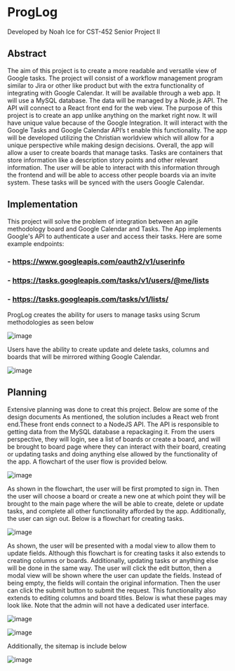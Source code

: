 # ProgLog
Developed by Noah Ice for CST-452 Senior Project II

## Abstract
The aim of this project is to create a more readable and versatile view of Google tasks.
The project will consist of a workflow management program similar to Jira or other like product but with the extra functionality of integrating with Google Calendar. It will be available through a web app. It will use a MySQL database. The data will be managed by a Node.js API. The API will connect to a React front end for the web view. 
The purpose of this project is to create an app unlike anything on the market right now. It will have unique value because of the Google Integration. It will interact with the Google Tasks and Google Calendar API’s t enable this functionality. The app will be developed utilizing the Christian worldview which will allow for a unique perspective while making design decisions.
Overall, the app will allow a user to create boards that manage tasks. Tasks are containers that store information like a description story points and other relevant information. The user will be able to interact with this information through the frontend and will be able to access other people boards via an invite system. These tasks will be synced with the users Google Calendar.

## Implementation
This project will solve the problem of integration between an agile methodology board and Google Calendar and Tasks. The App implements Google's API to authenticate a user and access their tasks. Here are some example endpoints: 
### - https://www.googleapis.com/oauth2/v1/userinfo
### - https://tasks.googleapis.com/tasks/v1/users/@me/lists
### - https://tasks.googleapis.com/tasks/v1/lists/

ProgLog creates the ability for users to manage tasks using Scrum methodologies as seen below

![image](https://github.com/NoahIce/Senior-Project-React/assets/54463292/de8fb132-bffe-457c-b47b-cd232655c59c)

Users have the ability to create update and delete tasks, columns and boards that will be mirrored withing Google Calendar.

![image](https://github.com/NoahIce/Senior-Project-React/assets/54463292/de9f5c66-b868-4a4c-acc9-e28b9625a5c5)

## Planning
Extensive planning was done to creat this project. Below are some of the design documents
As mentioned, the solution includes a React web front end.These front ends connect to a NodeJS API. The API is responsible to getting data from the MySQL database a repackaging it. From the users perspective, they will login, see a list of boards or create a board, and will be brought to board page where they can interact with their board, creating or updating tasks and doing anything else allowed by the functionality of the app.
A flowchart of the user flow is provided below.

![image](https://github.com/NoahIce/Senior-Project-React/assets/54463292/19b303f9-d086-4779-87c1-6f2e61a72b06)

As shown in the flowchart, the user will be first prompted to sign in. Then the user will choose a board or create a new one at which point they will be brought to the main page where the will be able to create, delete or update tasks, and complete all other functionality afforded by the app. Additionally, the user can sign out. Below is a flowchart for creating tasks.

 ![image](https://github.com/NoahIce/Senior-Project-React/assets/54463292/afbd2c68-d639-4eab-bbcb-fe072aa9f685)


As shown, the user will be presented with a modal view to allow them to update fields. Although this flowchart is for creating tasks it also extends to creating columns or boards. Additionally, updating tasks or anything else will be done in the same way. The user will click the edit button, then a modal view will be shown where the user can update the fields. Instead of being empty, the fields will contain the original information. Then the user can click the submit button to submit the request. This functionality also extends to editing columns and board titles. Below is what these pages may look like. Note that the admin will not have a dedicated user interface.

 ![image](https://github.com/NoahIce/Senior-Project-React/assets/54463292/16378deb-65fc-4891-ba7d-813aeec10d3f)
 
![image](https://github.com/NoahIce/Senior-Project-React/assets/54463292/ae91ea6b-f265-4aca-8b33-d851d43badbb)

 
Additionally, the sitemap is include below

![image](https://github.com/NoahIce/Senior-Project-React/assets/54463292/d58d14e9-09e4-4d13-b7ca-5528f8ac368e)




 
